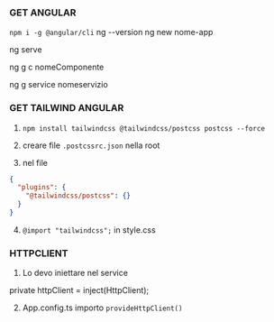 ### GET ANGULAR
`npm i -g @angular/cli`
ng --version
ng new nome-app

ng serve

ng g c nomeComponente

ng g service nomeservizio


### GET TAILWIND ANGULAR
1. `npm install tailwindcss @tailwindcss/postcss postcss --force`

2. creare file `.postcssrc.json` nella root

3. nel file

```json
{
  "plugins": {
    "@tailwindcss/postcss": {}
  }
}

```
4. `@import "tailwindcss";` in style.css



### HTTPCLIENT

1. Lo devo iniettare nel service

private httpClient = inject(HttpClient);

2. App.config.ts importo `provideHttpClient()`



